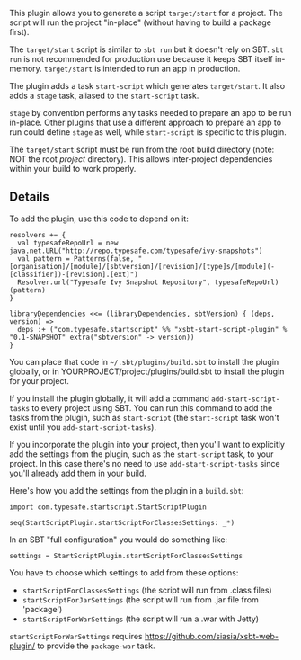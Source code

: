This plugin allows you to generate a script `target/start` for a
project.  The script will run the project "in-place" (without having
to build a package first).

The `target/start` script is similar to `sbt run` but it doesn't rely
on SBT. `sbt run` is not recommended for production use because it
keeps SBT itself in-memory. `target/start` is intended to run an
app in production.

The plugin adds a task `start-script` which generates `target/start`.
It also adds a `stage` task, aliased to the `start-script` task.

`stage` by convention performs any tasks needed to prepare an app to
be run in-place. Other plugins that use a different approach to
prepare an app to run could define `stage` as well, while
`start-script` is specific to this plugin.

The `target/start` script must be run from the root build directory
(note: NOT the root _project_ directory). This allows inter-project
dependencies within your build to work properly.

## Details

To add the plugin, use this code to depend on it:

    resolvers += {
      val typesafeRepoUrl = new java.net.URL("http://repo.typesafe.com/typesafe/ivy-snapshots")
      val pattern = Patterns(false, "[organisation]/[module]/[sbtversion]/[revision]/[type]s/[module](-[classifier])-[revision].[ext]")
      Resolver.url("Typesafe Ivy Snapshot Repository", typesafeRepoUrl)(pattern)
    }

    libraryDependencies <<= (libraryDependencies, sbtVersion) { (deps, version) =>
      deps :+ ("com.typesafe.startscript" %% "xsbt-start-script-plugin" % "0.1-SNAPSHOT" extra("sbtversion" -> version))
    }

You can place that code in `~/.sbt/plugins/build.sbt` to install the
plugin globally, or in YOURPROJECT/project/plugins/build.sbt to
install the plugin for your project.

If you install the plugin globally, it will add a command
`add-start-script-tasks` to every project using SBT. You can run this
command to add the tasks from the plugin, such as `start-script` (the
`start-script` task won't exist until you `add-start-script-tasks`).

If you incorporate the plugin into your project, then you'll want to
explicitly add the settings from the plugin, such as the
`start-script` task, to your project. In this case there's no need to
use `add-start-script-tasks` since you'll already add them in your
build.

Here's how you add the settings from the plugin in a `build.sbt`:

    import com.typesafe.startscript.StartScriptPlugin

    seq(StartScriptPlugin.startScriptForClassesSettings: _*)

In an SBT "full configuration" you would do something like:

    settings = StartScriptPlugin.startScriptForClassesSettings

You have to choose which settings to add from these options:

 - `startScriptForClassesSettings`  (the script will run from .class files)
 - `startScriptForJarSettings`      (the script will run from .jar file from 'package')
 - `startScriptForWarSettings`      (the script will run a .war with Jetty)

`startScriptForWarSettings` requires
https://github.com/siasia/xsbt-web-plugin/ to provide the
`package-war` task.
